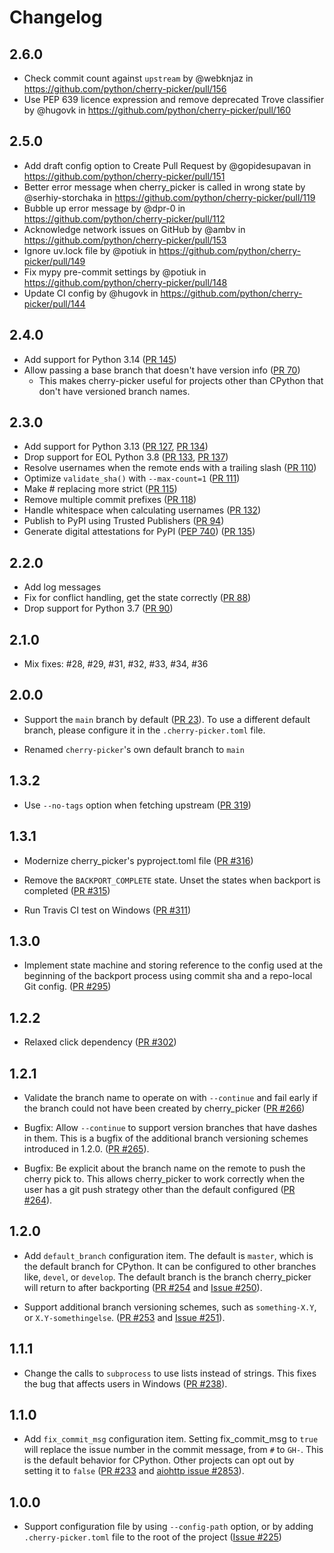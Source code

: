 # Changelog

## 2.6.0

* Check commit count against `upstream` by @webknjaz in https://github.com/python/cherry-picker/pull/156
* Use PEP 639 licence expression and remove deprecated Trove classifier by @hugovk in https://github.com/python/cherry-picker/pull/160

## 2.5.0

* Add draft config option to Create Pull Request by @gopidesupavan in https://github.com/python/cherry-picker/pull/151
* Better error message when cherry_picker is called in wrong state by @serhiy-storchaka in https://github.com/python/cherry-picker/pull/119
* Bubble up error message by @dpr-0 in https://github.com/python/cherry-picker/pull/112
* Acknowledge network issues on GitHub by @ambv in https://github.com/python/cherry-picker/pull/153
* Ignore uv.lock file by @potiuk in https://github.com/python/cherry-picker/pull/149
* Fix mypy pre-commit settings by @potiuk in https://github.com/python/cherry-picker/pull/148
* Update CI config by @hugovk in https://github.com/python/cherry-picker/pull/144

## 2.4.0

- Add support for Python 3.14 ([PR 145](https://github.com/python/cherry-picker/pull/145))
- Allow passing a base branch that doesn't have version info
  ([PR 70](https://github.com/python/cherry-picker/pull/70))
  - This makes cherry-picker useful for projects other than CPython that don't
    have versioned branch names.

## 2.3.0

- Add support for Python 3.13
  ([PR 127](https://github.com/python/cherry-picker/pull/127),
  [PR 134](https://github.com/python/cherry-picker/pull/134))
- Drop support for EOL Python 3.8
  ([PR 133](https://github.com/python/cherry-picker/pull/133),
  [PR 137](https://github.com/python/cherry-picker/pull/137))
- Resolve usernames when the remote ends with a trailing slash ([PR 110](https://github.com/python/cherry-picker/pull/110))
- Optimize `validate_sha()` with `--max-count=1` ([PR 111](https://github.com/python/cherry-picker/pull/111))
- Make # replacing more strict ([PR 115](https://github.com/python/cherry-picker/pull/115))
- Remove multiple commit prefixes ([PR 118](https://github.com/python/cherry-picker/pull/118))
- Handle whitespace when calculating usernames ([PR 132](https://github.com/python/cherry-picker/pull/132))
- Publish to PyPI using Trusted Publishers ([PR 94](https://github.com/python/cherry-picker/pull/94))
- Generate digital attestations for PyPI ([PEP 740](https://peps.python.org/pep-0740/))
  ([PR 135](https://github.com/python/cherry-picker/pull/135))

## 2.2.0

- Add log messages
- Fix for conflict handling, get the state correctly ([PR 88](https://github.com/python/cherry-picker/pull/88))
- Drop support for Python 3.7 ([PR 90](https://github.com/python/cherry-picker/pull/90))

## 2.1.0

- Mix fixes: #28, #29, #31, #32, #33, #34, #36

## 2.0.0

- Support the `main` branch by default ([PR 23](https://github.com/python/cherry-picker/pull/23)).
  To use a different default branch, please configure it in the
  `.cherry-picker.toml` file.

 - Renamed `cherry-picker`'s own default branch to `main`

## 1.3.2

- Use `--no-tags` option when fetching upstream ([PR 319](https://github.com/python/core-workflow/pull/319))

## 1.3.1

- Modernize cherry_picker's pyproject.toml file ([PR #316](https://github.com/python/core-workflow/pull/316))

- Remove the `BACKPORT_COMPLETE` state. Unset the states when backport is completed
  ([PR #315](https://github.com/python/core-workflow/pull/315))

- Run Travis CI test on Windows ([PR #311](https://github.com/python/core-workflow/pull/311))

## 1.3.0

- Implement state machine and storing reference to the config
  used at the beginning of the backport process using commit sha
  and a repo-local Git config.
  ([PR #295](https://github.com/python/core-workflow/pull/295))

## 1.2.2

- Relaxed click dependency ([PR #302](https://github.com/python/core-workflow/pull/302))

## 1.2.1

- Validate the branch name to operate on with `--continue` and fail early if the branch could not
  have been created by cherry_picker ([PR #266](https://github.com/python/core-workflow/pull/266))

- Bugfix: Allow `--continue` to support version branches that have dashes in them.  This is
  a bugfix of the additional branch versioning schemes introduced in 1.2.0.
  ([PR #265](https://github.com/python/core-workflow/pull/265)).

- Bugfix: Be explicit about the branch name on the remote to push the cherry pick to.  This allows
  cherry_picker to work correctly when the user has a git push strategy other than the default
  configured ([PR #264](https://github.com/python/core-workflow/pull/264)).

## 1.2.0

- Add `default_branch` configuration item. The default is `master`, which
  is the default branch for CPython. It can be configured to other branches like,
  `devel`, or `develop`.  The default branch is the branch cherry_picker
  will return to after backporting ([PR #254](https://github.com/python/core-workflow/pull/254)
  and [Issue #250](https://github.com/python/core-workflow/issues/250)).

- Support additional branch versioning schemes, such as `something-X.Y`,
  or `X.Y-somethingelse`. ([PR #253](https://github.com/python/core-workflow/pull/253)
  and [Issue #251](https://github.com/python/core-workflow/issues/251)).

## 1.1.1

- Change the calls to `subprocess` to use lists instead of strings. This fixes
  the bug that affects users in Windows
  ([PR #238](https://github.com/python/core-workflow/pull/238)).

## 1.1.0

- Add `fix_commit_msg` configuration item. Setting fix_commit_msg to `true`
  will replace the issue number in the commit message, from `#` to `GH-`.
  This is the default behavior for CPython. Other projects can opt out by
  setting it to `false` ([PR #233](https://github.com/python/core-workflow/pull/233)
  and [aiohttp issue #2853](https://github.com/aio-libs/aiohttp/issues/2853)).

## 1.0.0

- Support configuration file by using `--config-path` option, or by adding
  `.cherry-picker.toml` file to the root of the project
  ([Issue #225](https://github.com/python/core-workflow/issues/225))
